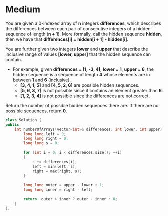 # Medium

You are given a 0-indexed array of **n** integers **differences**, which describes the differences between each pair of consecutive integers of a hidden sequence of length (**n + 1**). More formally, call the hidden sequence **hidden**, then we have that **differences[i] = hidden[i + 1] - hidden[i]**.

You are further given two integers **lower** and **upper** that describe the inclusive range of values **[lower, upper]** that the hidden sequence can contain.

- For example, given **differences = [1, -3, 4]**, **lower = 1**, **upper = 6**, the hidden sequence is a sequence of length **4** whose elements are in between **1** and **6** (inclusive).
  - **[3, 4, 1, 5]** and **[4, 5, 2, 6]** are possible hidden sequences.
  - **[5, 6, 3, 7]** is not possible since it contains an element greater than **6**.
  - **[1, 2, 3, 4]** is not possible since the differences are not correct.

Return the number of possible hidden sequences there are. If there are no possible sequences, return **0**.

```cpp
class Solution {
public:
    int numberOfArrays(vector<int>& differences, int lower, int upper) {
        long long left = 0;
        long long right = 0;
        long long s = 0;
        
        for (int i = 0; i < differences.size(); ++i)
        {
            s += differences[i];
            left = min(left, s);
            right = max(right, s);
        }
        
        long long outer = upper - lower + 1;
        long long inner = right - left;
        
        return  outer > inner ? outer - inner : 0;
    }
};
```
